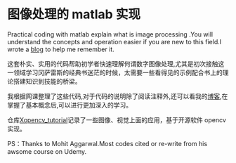 # 图像处理的 matlab 实现

Practical coding with matlab explain what is image processing .You will understand the concepts and operation easier if you are new to this field.I wrote a [blog](https://www.cnblogs.com/hanxinle/p/8697820.html) to help me remember it.

这套朴实、实用的代码帮助初学者快速理解何谓数字图像处理,尤其是初次接触这一领域学习冈萨雷斯的经典书迷茫的时候，太需要一些看得见的示例配合书上的理论搭建知识到技能的桥梁。

我根据网课整理了这些代码,对于代码的说明除了阅读注释外,还可以看我的[博客](https://www.cnblogs.com/hanxinle/p/8697820.html),在掌握了基本概念后,可以进行更加深入的学习。

仓库[Xopencv_tutorial](https://github.com/hanxinle/Xopencv_tutorial)记录了一些图像、视觉上面的应用，基于开源软件 opencv 实现。


PS：Thanks to Mohit Aggarwal.Most codes cited or re-write from his awsome course on Udemy.
